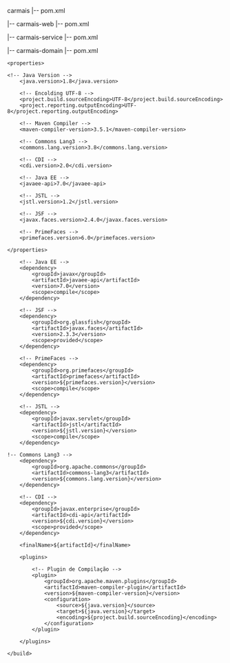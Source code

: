 carmais
  |--  pom.xml

  |--  carmais-web
            |-- pom.xml

  |--  carmais-service
            |-- pom.xml

  |--  carmais-domain
            |-- pom.xml


<?xml version="1.0" encoding="UTF-8"?>
<beans
	xmlns="http://xmlns.jcp.org/xml/ns/javaee"
	xmlns:xsi="http://www.w3.org/2001/XMLSchema-instance"
	xsi:schemaLocation="http://xmlns.jcp.org/xml/ns/javaee http://xmlns.jcp.org/xml/ns/javaee/beans_2_0.xsd"
	version="2.0" bean-discovery-mode="all">
</beans>


	<properties>

    <!-- Java Version -->
		<java.version>1.8</java.version>

		<!-- Encolding UTF-8 -->
		<project.build.sourceEncoding>UTF-8</project.build.sourceEncoding>
		<project.reporting.outputEncoding>UTF-8</project.reporting.outputEncoding>

		<!-- Maven Compiler -->
		<maven-compiler-version>3.5.1</maven-compiler-version>

		<!-- Commons Lang3 -->
		<commons.lang.version>3.8</commons.lang.version>
		
		<!-- CDI -->
		<cdi.version>2.0</cdi.version>

		<!-- Java EE -->
		<javaee-api>7.0</javaee-api>

		<!-- JSTL -->
		<jstl.version>1.2</jstl.version>

		<!-- JSF -->
		<javax.faces.version>2.4.0</javax.faces.version>

		<!-- PrimeFaces -->
		<primefaces.version>6.0</primefaces.version>

	</properties>

  		<!-- Java EE -->
		<dependency>
			<groupId>javax</groupId>
			<artifactId>javaee-api</artifactId>
			<version>7.0</version>
			<scope>compile</scope>
		</dependency>
		
		<!-- JSF -->
		<dependency>
			<groupId>org.glassfish</groupId>
			<artifactId>javax.faces</artifactId>
			<version>2.3.3</version>
			<scope>provided</scope>
		</dependency>
		
		<!-- PrimeFaces -->
		<dependency>  
		    <groupId>org.primefaces</groupId>  
		    <artifactId>primefaces</artifactId>  
		    <version>${primefaces.version}</version>  
		    <scope>compile</scope>
		</dependency>  
		
		<!-- JSTL -->
		<dependency>
			<groupId>javax.servlet</groupId>
			<artifactId>jstl</artifactId>
			<version>${jstl.version}</version>
			<scope>compile</scope>
		</dependency>

    !-- Commons Lang3 -->
		<dependency>
			<groupId>org.apache.commons</groupId>
			<artifactId>commons-lang3</artifactId>
			<version>${commons.lang.version}</version>
		</dependency>
		
		<!-- CDI -->
		<dependency>
		    <groupId>javax.enterprise</groupId>
		    <artifactId>cdi-api</artifactId>
		    <version>${cdi.version}</version>
		    <scope>provided</scope>
		</dependency>

  <build>
	
		<finalName>${artifactId}</finalName>
		
		<plugins>
			
			<!-- Plugin de Compilação -->
            <plugin>
                <groupId>org.apache.maven.plugins</groupId>
                <artifactId>maven-compiler-plugin</artifactId>
                <version>${maven-compiler-version}</version>
                <configuration>
                    <source>${java.version}</source>
                    <target>${java.version}</target>
                    <encoding>${project.build.sourceEncoding}</encoding>
                </configuration>
            </plugin>
			
		</plugins>
	
	</build>
